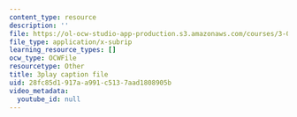 ```yaml
---
content_type: resource
description: ''
file: https://ol-ocw-studio-app-production.s3.amazonaws.com/courses/3-091-introduction-to-solid-state-chemistry-fall-2018/28fc85d1917aa991c5137aad1808905b_Crut4GvgU6g.srt
file_type: application/x-subrip
learning_resource_types: []
ocw_type: OCWFile
resourcetype: Other
title: 3play caption file
uid: 28fc85d1-917a-a991-c513-7aad1808905b
video_metadata:
  youtube_id: null
---
```

